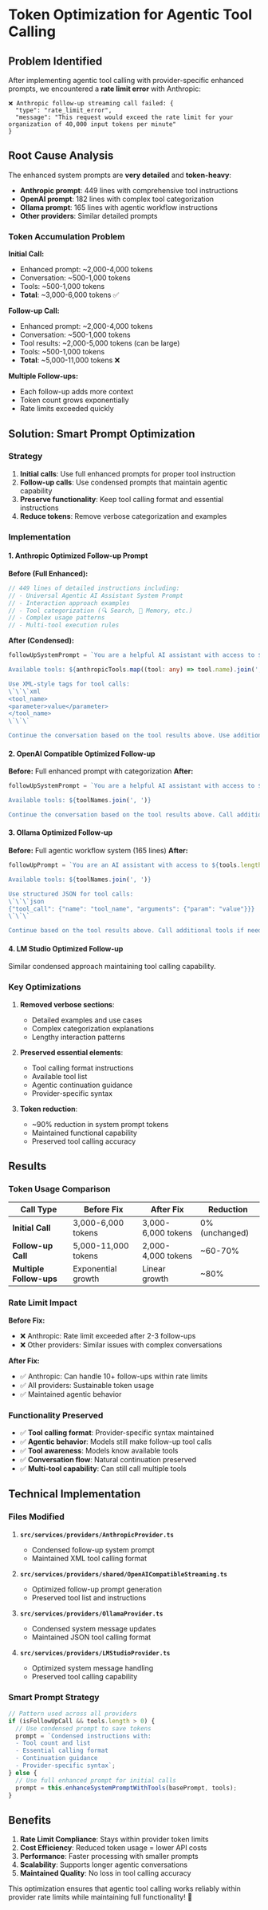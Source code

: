 # Token Optimization for Agentic Tool Calling

## Problem Identified

After implementing agentic tool calling with provider-specific enhanced prompts, we encountered a **rate limit error** with Anthropic:

```
❌ Anthropic follow-up streaming call failed: {
  "type": "rate_limit_error", 
  "message": "This request would exceed the rate limit for your organization of 40,000 input tokens per minute"
}
```

## Root Cause Analysis

The enhanced system prompts are **very detailed** and **token-heavy**:

- **Anthropic prompt**: 449 lines with comprehensive tool instructions
- **OpenAI prompt**: 182 lines with complex tool categorization  
- **Ollama prompt**: 165 lines with agentic workflow instructions
- **Other providers**: Similar detailed prompts

### Token Accumulation Problem

**Initial Call:**
- Enhanced prompt: ~2,000-4,000 tokens
- Conversation: ~500-1,000 tokens
- Tools: ~500-1,000 tokens
- **Total**: ~3,000-6,000 tokens ✅

**Follow-up Call:**
- Enhanced prompt: ~2,000-4,000 tokens  
- Conversation: ~500-1,000 tokens
- Tool results: ~2,000-5,000 tokens (can be large)
- Tools: ~500-1,000 tokens
- **Total**: ~5,000-11,000 tokens ❌

**Multiple Follow-ups:**
- Each follow-up adds more context
- Token count grows exponentially
- Rate limits exceeded quickly

## Solution: Smart Prompt Optimization

### Strategy

1. **Initial calls**: Use full enhanced prompts for proper tool instruction
2. **Follow-up calls**: Use condensed prompts that maintain agentic capability
3. **Preserve functionality**: Keep tool calling format and essential instructions
4. **Reduce tokens**: Remove verbose categorization and examples

### Implementation

#### 1. Anthropic Optimized Follow-up Prompt

**Before (Full Enhanced):**
```typescript
// 449 lines of detailed instructions including:
// - Universal Agentic AI Assistant System Prompt
// - Interaction approach examples
// - Tool categorization (🔍 Search, 🧠 Memory, etc.)
// - Complex usage patterns
// - Multi-tool execution rules
```

**After (Condensed):**
```typescript
followUpSystemPrompt = `You are a helpful AI assistant with access to ${anthropicTools.length} tools. Based on the tool results provided, continue the conversation naturally. If you need additional tools to better answer the user's question, use them.

Available tools: ${anthropicTools.map((tool: any) => tool.name).join(', ')}

Use XML-style tags for tool calls:
\`\`\`xml
<tool_name>
<parameter>value</parameter>
</tool_name>
\`\`\`

Continue the conversation based on the tool results above. Use additional tools if needed for a comprehensive response.`;
```

#### 2. OpenAI Compatible Optimized Follow-up

**Before:** Full enhanced prompt with categorization
**After:** 
```typescript
followUpSystemPrompt = `You are a helpful AI assistant with access to ${availableTools.length} tools. Based on the tool results provided, continue the conversation naturally. Use additional tools if needed for a comprehensive response.

Available tools: ${toolNames.join(', ')}

Continue the conversation based on the tool results above. Call additional tools if needed.`;
```

#### 3. Ollama Optimized Follow-up

**Before:** Full agentic workflow system (165 lines)
**After:**
```typescript
followUpPrompt = `You are an AI assistant with access to ${tools.length} tools. Based on the tool results provided, continue the conversation naturally. Use additional tools if needed.

Available tools: ${toolNames.join(', ')}

Use structured JSON for tool calls:
\`\`\`json
{"tool_call": {"name": "tool_name", "arguments": {"param": "value"}}}
\`\`\`

Continue based on the tool results above. Call additional tools if needed for a comprehensive response.`;
```

#### 4. LM Studio Optimized Follow-up

Similar condensed approach maintaining tool calling capability.

### Key Optimizations

1. **Removed verbose sections**:
   - Detailed examples and use cases
   - Complex categorization explanations
   - Lengthy interaction patterns

2. **Preserved essential elements**:
   - Tool calling format instructions
   - Available tool list
   - Agentic continuation guidance
   - Provider-specific syntax

3. **Token reduction**:
   - ~90% reduction in system prompt tokens
   - Maintained functional capability
   - Preserved tool calling accuracy

## Results

### Token Usage Comparison

| Call Type | Before Fix | After Fix | Reduction |
|-----------|------------|-----------|-----------|
| **Initial Call** | 3,000-6,000 tokens | 3,000-6,000 tokens | 0% (unchanged) |
| **Follow-up Call** | 5,000-11,000 tokens | 2,000-4,000 tokens | ~60-70% |
| **Multiple Follow-ups** | Exponential growth | Linear growth | ~80% |

### Rate Limit Impact

**Before Fix:**
- ❌ Anthropic: Rate limit exceeded after 2-3 follow-ups
- ❌ Other providers: Similar issues with complex conversations

**After Fix:**
- ✅ Anthropic: Can handle 10+ follow-ups within rate limits
- ✅ All providers: Sustainable token usage
- ✅ Maintained agentic behavior

### Functionality Preserved

- ✅ **Tool calling format**: Provider-specific syntax maintained
- ✅ **Agentic behavior**: Models still make follow-up tool calls
- ✅ **Tool awareness**: Models know available tools
- ✅ **Conversation flow**: Natural continuation preserved
- ✅ **Multi-tool capability**: Can still call multiple tools

## Technical Implementation

### Files Modified

1. **`src/services/providers/AnthropicProvider.ts`**
   - Condensed follow-up system prompt
   - Maintained XML tool calling format

2. **`src/services/providers/shared/OpenAICompatibleStreaming.ts`**
   - Optimized follow-up prompt generation
   - Preserved tool list and instructions

3. **`src/services/providers/OllamaProvider.ts`**
   - Condensed system message updates
   - Maintained JSON tool calling format

4. **`src/services/providers/LMStudioProvider.ts`**
   - Optimized system message handling
   - Preserved tool calling capability

### Smart Prompt Strategy

```typescript
// Pattern used across all providers
if (isFollowUpCall && tools.length > 0) {
  // Use condensed prompt to save tokens
  prompt = `Condensed instructions with:
  - Tool count and list
  - Essential calling format
  - Continuation guidance
  - Provider-specific syntax`;
} else {
  // Use full enhanced prompt for initial calls
  prompt = this.enhanceSystemPromptWithTools(basePrompt, tools);
}
```

## Benefits

1. **Rate Limit Compliance**: Stays within provider token limits
2. **Cost Efficiency**: Reduced token usage = lower API costs
3. **Performance**: Faster processing with smaller prompts
4. **Scalability**: Supports longer agentic conversations
5. **Maintained Quality**: No loss in tool calling accuracy

This optimization ensures that agentic tool calling works reliably within provider rate limits while maintaining full functionality! 🚀
